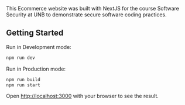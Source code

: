 This Ecommerce website was built with NextJS for the course Software Security at UNB to demonstrate secure software coding practices.

## Getting Started

Run in Development mode:

```bash
npm run dev
```

Run in Production mode:

```bash
npm run build
npm run start
```

Open [http://localhost:3000](http://localhost:3000) with your browser to see the result.
